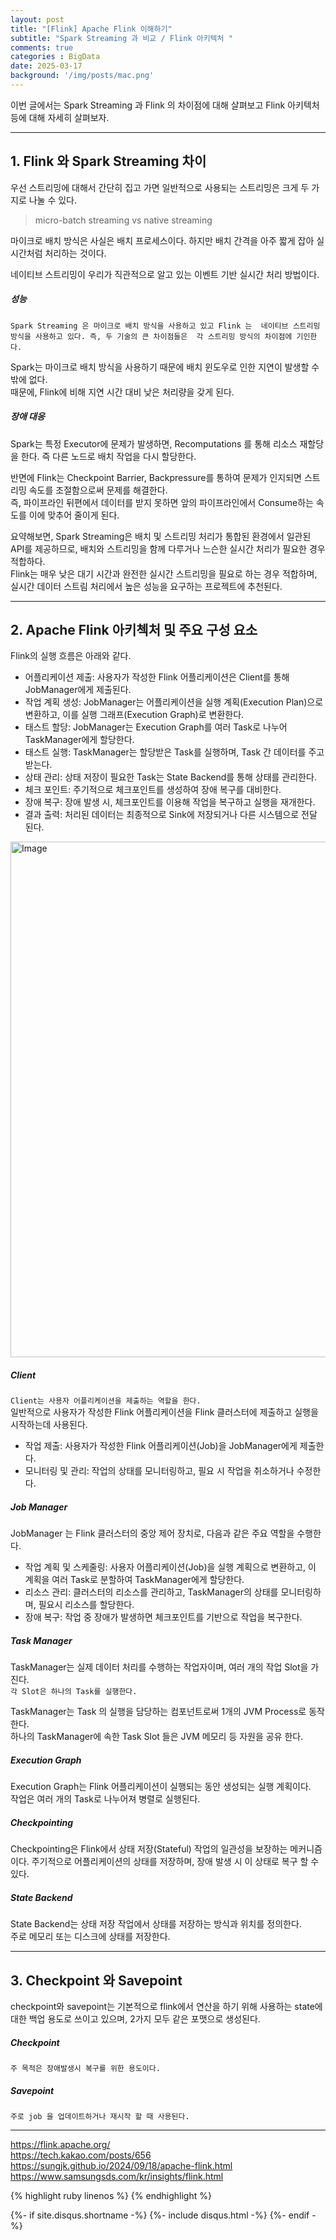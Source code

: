 ```yaml
---
layout: post
title: "[Flink] Apache Flink 이해하기"
subtitle: "Spark Streaming 과 비교 / Flink 아키텍처 " 
comments: true
categories : BigData
date: 2025-03-17
background: '/img/posts/mac.png'
---
```


이번 글에서는 Spark Streaming 과 Flink 의 차이점에 대해 
살펴보고 Flink 아키텍처 등에 대해 자세히 살펴보자.     

- - - 

## 1. Flink 와 Spark Streaming 차이   

우선 스트리밍에 대해서 간단히 집고 가면 일반적으로 사용되는 
스트리밍은 크게 두 가지로 나눌 수 있다.   

> micro-batch streaming vs native streaming   

마이크로 배치 방식은 사실은 배치 프로세스이다. 하지만 배치 간격을 
아주 짧게 잡아 실시간처럼 처리하는 것이다.  

네이티브 스트리밍이 우리가 직관적으로 알고 있는 이벤트 기반 실시간 
처리 방법이다.   

##### 성능   

`Spark Streaming 은 마이크로 배치 방식을 사용하고 있고 Flink 는 
네이티브 스트리밍 방식을 사용하고 있다. 즉, 두 기술의 큰 차이점들은 
각 스트리밍 방식의 차이점에 기인한다.`   

Spark는 마이크로 배치 방식을 사용하기 때문에 배치 윈도우로 
인한 지연이 발생할 수 밖에 없다.   
때문에, Flink에 비해 지연 시간 대비 낮은 처리량을 갖게 된다.   

##### 장애 대응   

Spark는 특정 Executor에 문제가 발생하면, Recomputations 를 통해 리소스 
재할당을 한다. 즉 다른 노드로 배치 작업을 다시 할당한다.   

반면에 Flink는 Checkpoint Barrier, Backpressure를 통하여 문제가 인지되면 
스트리밍 속도를 조절함으로써 문제를 해결한다.   
즉, 파이프라인 뒤편에서 데이터를 받지 못하면 앞의 파이프라인에서 
Consume하는 속도를 이에 맞추어 줄이게 된다.  

요약해보면, Spark Streaming은 배치 및 스트리밍 처리가 통합된 환경에서 
일관된 API를 제공하므로, 배치와 스트리밍을 함께 다루거나 느슨한 
실시간 처리가 필요한 경우 적합하다.  
Flink는 매우 낮은 대기 시간과 완전한 실시간 스트리밍을 필요로 하는 
경우 적합하며, 실시간 데이터 스트림 처리에서 높은 성능을 요구하는 프로젝트에 
추천된다.   


- - - 

## 2. Apache Flink 아키첵처 및 주요 구성 요소    

Flink의 실행 흐름은 아래와 같다.   

- 어플리케이션 제출: 사용자가 작성한 Flink 어플리케이션은 Client를 통해 JobManager에게 제출된다.   
- 작업 계획 생성: JobManager는 어플리케이션을 실행 계획(Execution Plan)으로 변환하고, 이를 실행 그래프(Execution Graph)로 변환한다.   
- 태스트 할당: JobManager는 Execution Graph를 여러 Task로 나누어 TaskManager에게 할당한다.  
- 태스트 실행: TaskManager는 할당받은 Task를 실행하며, Task 간 데이터를 주고 받는다.   
- 상태 관리: 상태 저장이 필요한 Task는 State Backend를 통해 상태를 관리한다.   
- 체크 포인트: 주기적으로 체크포인트를 생성하여 장애 복구를 대비한다.   
- 장애 복구: 장애 발생 시, 체크포인트를 이용해 작업을 복구하고 실행을 재개한다.  
- 결과 출력: 처리된 데이터는 최종적으로 Sink에 저장되거나 다른 시스템으로 전달 된다.   

<img width="825" alt="Image" src="https://github.com/user-attachments/assets/8f8a3860-0784-408d-8fc3-263167608b2c" />   


##### Client   

`Client는 사용자 어플리케이션을 제출하는 역할을 한다.`     
일반적으로 사용자가 작성한 Flink 어플리케이션을 
Flink 클러스터에 제출하고 실행을 시작하는데 사용된다.   

- 작업 제출: 사용자가 작성한 Flink 어플리케이션(Job)을 JobManager에게 제출한다.   
- 모니터링 및 관리: 작업의 상태를 모니터링하고, 필요 시 작업을 취소하거나 수정한다.   


##### Job Manager

JobManager 는 Flink 클러스터의 중앙 제어 장치로, 다음과 같은 주요 역할을 수행한다.     

- 작업 계획 및 스케줄링: 사용자 어플리케이션(Job)을 실행 계획으로 변환하고, 이 계획을 여러 Task로 분할하여 TaskManager에게 할당한다.  
- 리소스 관리: 클러스터의 리소스를 관리하고, TaskManager의 상태를 모니터링하며, 필요시 리소스를 할당한다.   
- 장애 복구: 작업 중 장애가 발생하면 체크포인트를 기반으로 작업을 복구한다.   

##### Task Manager  

TaskManager는 실제 데이터 처리를 수행하는 작업자이며, 여러 개의 작업 Slot을 
가진다.  
`각 Slot은 하나의 Task를 실행한다.`     

TaskManager는 Task 의 실행을 담당하는 컴포넌트로써 1개의 JVM Process로 동작한다.  
하나의 TaskManager에 속한 Task Slot 들은 JVM 메모리 등 자원을 공유 한다.  

##### Execution Graph   

Execution Graph는 Flink 어플리케이션이 실행되는 동안 생성되는 
실행 계획이다.  
작업은 여러 개의 Task로 나누어져 병렬로 실행된다.   

##### Checkpointing   

Checkpointing은 Flink에서 상태 저장(Stateful) 작업의 일관성을 
보장하는 메커니즘이다. 주기적으로 어플리케이션의 상태를 저장하며, 
    장애 발생 시 이 상태로 복구 할 수 있다.   

##### State Backend   

State Backend는 상태 저장 작업에서 상태를 저장하는 방식과 위치를 정의한다.   
주로 메모리 또는 디스크에 상태를 저장한다.   

- - - 

## 3. Checkpoint 와 Savepoint   

checkpoint와 savepoint는 기본적으로 flink에서 연산을 하기 위해 사용하는 state에 대한 
백업 용도로 쓰이고 있으며, 2가지 모두 같은 포맷으로 생성된다.   

##### Checkpoint   

`주 목적은 장애발생시 복구를 위한 용도이다.`   

##### Savepoint   

`주로 job 을 업데이트하거나 재시작 할 때 사용된다.`  

- - -


<https://flink.apache.org/>   
<https://tech.kakao.com/posts/656>   
<https://sungjk.github.io/2024/09/18/apache-flink.html>   
<https://www.samsungsds.com/kr/insights/flink.html>   


{% highlight ruby linenos %}
{% endhighlight %}


{%- if site.disqus.shortname -%}
    {%- include disqus.html -%}
{%- endif -%}







